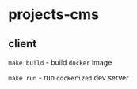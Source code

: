 # projects-cms

## client

`make build` - build `docker` image

`make run` - run `dockerized` dev server
